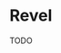 # Revel

<!--
https://app.pluralsight.com/library/courses/revel-go-web-app-framework/table-of-contents
-->

TODO
